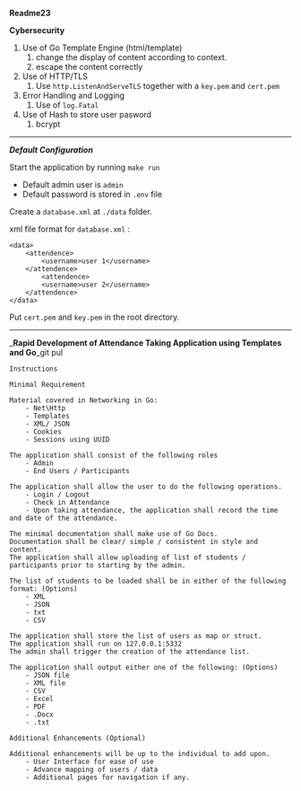 
**Readme23**

**Cybersecurity**

1. Use of Go Template Engine (html/template)
    1. change the display of content according to context.
    2. escape the content correctly
2. Use of HTTP/TLS
    1. Use ```http.ListenAndServeTLS``` together with a ```key.pem``` and ```cert.pem```
3. Error Handling and Logging
    1. Use of ```log.Fatal```
4. Use of Hash to store user pasword
    1. bcrypt

---
***Default Configuration***

Start the application by running ```make run```

- Default admin user is ```admin```
- Default password is stored in ```.env``` file

Create a ```database.xml``` at ```./data``` folder. 

xml file format for ```database.xml``` :

```
<data>
    <attendence>
        <username>user 1</username>
    </attendence>
        <attendence>
        <username>user 2</username>
    </attendence>
</data>
```
Put ```cert.pem``` and ```key.pem``` in the root directory.

---
_**Rapid Development of Attendance Taking Application using Templates and Go**_git pul

```
Instructions

Minimal Requirement

Material covered in Networking in Go:
    - Net\Http
    - Templates
    - XML/ JSON
    - Cookies
    - Sessions using UUID

The application shall consist of the following roles
    - Admin
    - End Users / Participants

The application shall allow the user to do the following operations.
    - Login / Logout
    - Check in Attendance
    - Upon taking attendance, the application shall record the time and date of the attendance.

The minimal documentation shall make use of Go Docs.
Documentation shall be clear/ simple / consistent in style and content.
The application shall allow uploading of list of students / participants prior to starting by the admin.

The list of students to be loaded shall be in either of the following format: (Options)
    - XML
    - JSON
    - txt
    - CSV

The application shall store the list of users as map or struct.
The application shall run on 127.0.0.1:5332
The admin shall trigger the creation of the attendance list.

The application shall output either one of the following: (Options)
    - JSON file
    - XML file
    - CSV
    - Excel
    - PDF
    - .Docx
    - .txt

Additional Enhancements (Optional)

Additional enhancements will be up to the individual to add upon.
    - User Interface for ease of use
    - Advance mapping of users / data
    - Additional pages for navigation if any.
